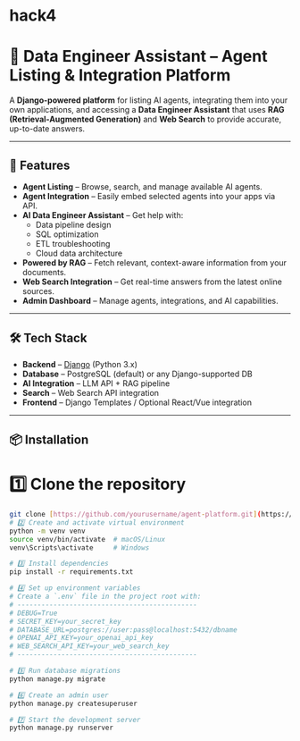 # hack4
# 🧠 Data Engineer Assistant – Agent Listing & Integration Platform

A **Django-powered platform** for listing AI agents, integrating them into your own applications, and accessing a **Data Engineer Assistant** that uses **RAG (Retrieval-Augmented Generation)** and **Web Search** to provide accurate, up-to-date answers.

---

## 🚀 Features

- **Agent Listing** – Browse, search, and manage available AI agents.
- **Agent Integration** – Easily embed selected agents into your apps via API.
- **AI Data Engineer Assistant** – Get help with:
  - Data pipeline design
  - SQL optimization
  - ETL troubleshooting
  - Cloud data architecture
- **Powered by RAG** – Fetch relevant, context-aware information from your documents.
- **Web Search Integration** – Get real-time answers from the latest online sources.
- **Admin Dashboard** – Manage agents, integrations, and AI capabilities.

---

## 🛠️ Tech Stack

- **Backend** – [Django](https://www.djangoproject.com/) (Python 3.x)
- **Database** – PostgreSQL (default) or any Django-supported DB
- **AI Integration** – LLM API + RAG pipeline
- **Search** – Web Search API integration
- **Frontend** – Django Templates / Optional React/Vue integration

---

## 📦 Installation

# 1️⃣ **Clone the repository**
   ```bash
   git clone [https://github.com/yourusername/agent-platform.git](https://github.com/keerthivasanm20/hack4.git)
# 2️⃣ Create and activate virtual environment
python -m venv venv
source venv/bin/activate  # macOS/Linux
venv\Scripts\activate     # Windows

# 3️⃣ Install dependencies
pip install -r requirements.txt

# 4️⃣ Set up environment variables
# Create a `.env` file in the project root with:
# ---------------------------------------------
# DEBUG=True
# SECRET_KEY=your_secret_key
# DATABASE_URL=postgres://user:pass@localhost:5432/dbname
# OPENAI_API_KEY=your_openai_api_key
# WEB_SEARCH_API_KEY=your_web_search_key
# ---------------------------------------------

# 5️⃣ Run database migrations
python manage.py migrate

# 6️⃣ Create an admin user
python manage.py createsuperuser

# 7️⃣ Start the development server
python manage.py runserver
   


